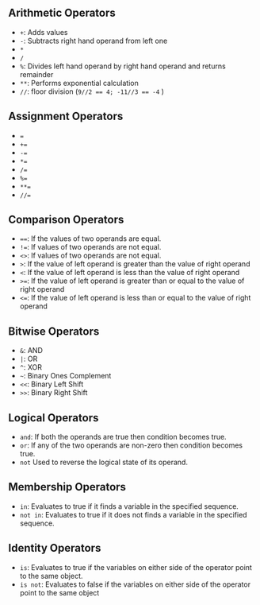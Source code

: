 ## Arithmetic Operators
- `+`: Adds values
- `-`: Subtracts right hand operand from left one
- `*`
- `/`
- `%`: Divides left hand operand by right hand operand and returns remainder
- `**`: Performs exponential calculation
- `//`: floor division (`9//2 == 4; -11//3 == -4` )

## Assignment Operators
- `=`
- `+=`
- `-=`
- `*=`
- `/=`
- `%=`
- `**=`
- `//=`

## Comparison Operators
- `==`: If the values of two operands are equal.
- `!=`: If values of two operands are not equal.
- `<>`: If values of two operands are not equal.
- `>`: If the value of left operand is greater than the value of right operand
- `<`: If the value of left operand is less than the value of right operand
- `>=`: If the value of left operand is greater than or equal to the value of right operand
- `<=`: 	If the value of left operand is less than or equal to the value of right operand

## Bitwise Operators
- `&`: AND
- `|`: OR
- `^`: XOR
- `~`: Binary Ones Complement
- `<<`: Binary Left Shift
- `>>`: Binary Right Shift

## Logical Operators
- `and`: If both the operands are true then condition becomes true.
- `or`: If any of the two operands are non-zero then condition becomes true.
- `not` Used to reverse the logical state of its operand.

## Membership Operators
- `in`: Evaluates to true if it finds a variable in the specified sequence.
- `not in`: Evaluates to true if it does not finds a variable in the specified sequence.

## Identity Operators
- `is`: Evaluates to true if the variables on either side of the operator point to the same object.
- `is not`: Evaluates to false if the variables on either side of the operator point to the same object 
